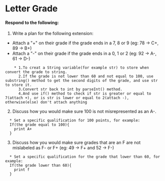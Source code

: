 # Letter Grade
#### Respond to the following:

1. Write a plan for the following extension:
  * Attach a "+" on their grade if the grade ends in a 7, 8 or 9 (eg: 78 -> C+, 89 -> B+)
  * Attach a "-" on their grade if the grade ends in a 0, 1 or 2 (eg: 92 -> A-, 61 -> D-)
```
    * 1.To creat a String variable(for example str) to store when convert the grade to string.    
      2.If the grade is not lower than 60 and not equal to 100, use substring() method to get the second digits of the grade, and use str to store it.
      3.Convert str back to int by parseInt() method.
      4.And use if() method to check if str is greater or equal to 7(attach +), or is str is lower or equal to 2(attach -), otherwise(else) don't attach anything
```

2. Discuss how you would make sure 100 is not misrepresented as an A-.
```
  * Set a specific qualification for 100 points, for example:
  If(the grade equal to 100){
    print A+
  }
```

3. Discuss how you would make sure grades that are an F are not mislabeled as F- or F+ (eg: 49 -> F+ and 52 -> F-)
```
  * Set a specific qualification for the grade that lower than 60, for example:
  If(the grade lower than 60){
    print f
  }
```

